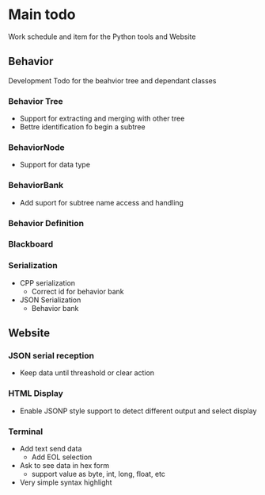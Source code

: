 # Main todo 

Work schedule and item for the Python tools and Website

## Behavior

Development Todo for the beahvior tree and dependant classes

### Behavior Tree

+ Support for extracting and merging with other tree
+ Bettre identification fo begin a subtree

### BehaviorNode

+ Support for data type 

### BehaviorBank

+ Add suport for subtree name access and handling

### Behavior Definition

### Blackboard


### Serialization

+ CPP serialization
    + Correct id for behavior bank
+ JSON Serialization
    + Behavior bank

## Website

### JSON serial reception

+ Keep data until threashold or clear action   

### HTML Display

+ Enable JSONP style support to detect different output and select display

### Terminal

+ Add text send data
    + Add EOL selection
+ Ask to see data in hex form
    + support value as byte, int, long, float, etc
+ Very simple syntax highlight
